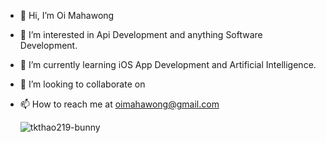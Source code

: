 - 👋 Hi, I’m Oi Mahawong 
- 👀 I’m interested in Api Development and anything Software Development.
- 🌱 I’m currently learning iOS App Development and Artificial Intelligence. 
- 💞️ I’m looking to collaborate on 
- 📫 How to reach me at oimahawong@gmail.com

  ![tkthao219-bunny](https://github.com/oimahawong/oimahawong/assets/124403539/aa96f1b5-8566-40a9-a4cb-13bc322c3bdc)




                         

<!---
oimahawong/oimahawong is a ✨ special ✨ repository because its `README.md` (this file) appears on your GitHub profile.
You can click the Preview link to take a look at your changes.
--->
